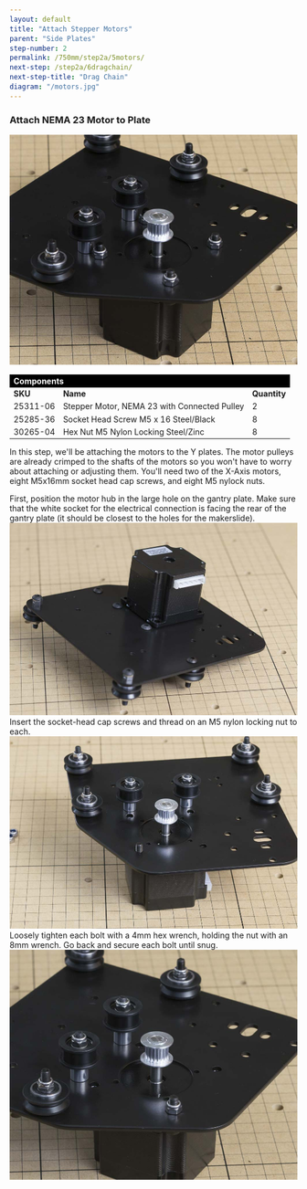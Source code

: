```yaml
---
layout: default
title: "Attach Stepper Motors"
parent: "Side Plates"
step-number: 2
permalink: /750mm/step2a/5motors/
next-step: /step2a/6dragchain/
next-step-title: "Drag Chain"
diagram: "/motors.jpg"
---
```


<h3>Attach NEMA 23 Motor to Plate</h3>
<img src="../../step2/photo/jpfs_DSC2606.jpg">

<table>
<tr><td style="color:#fff;background: #000;" colspan="3"><b>Components</b></td></tr>
<tr>
	<td><b>SKU</b></td>
	<td><b>Name</b></td>
	<td><b>Quantity</b></td>
</tr>
<tr>
<td>25311-06</td>
<td>Stepper Motor, NEMA 23 with Connected Pulley</td>
<td>2</td>
</tr>
<tr>
<td>25285-36</td>
<td>Socket Head Screw M5 x 16 Steel/Black</td>
<td>8</td>
</tr>
<tr>
<td>30265-04</td>
<td>Hex Nut M5 Nylon Locking Steel/Zinc</td>
<td>8</td>
</tr>
</table>
In this step, we'll be attaching the motors to the Y plates. The motor pulleys are already crimped to the shafts of the motors so you won't have to worry about attaching or adjusting them. You'll need two of the X-Axis motors, eight M5x16mm socket head cap screws, and eight M5 nylock nuts.

First, position the motor hub in the large hole on the gantry plate. Make sure that the white socket for the electrical connection is facing the rear of the gantry plate (it should be closest to the holes for the makerslide).
<img src="../../step2/photo/jpfs_DSC2602.jpg">
Insert the socket-head cap screws and thread on an M5 nylon locking nut to each.
<img src="../../step2/photo/jpfs_DSC2604.jpg">
Loosely tighten each bolt with a 4mm hex wrench, holding the nut with an 8mm wrench. Go back and secure each bolt until snug.
<img src="../../step2/photo/jpfs_DSC2605.jpg">


